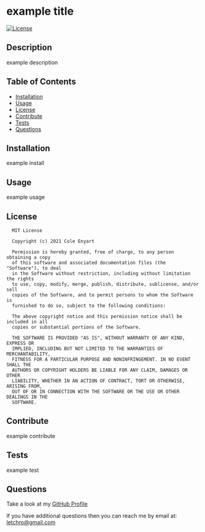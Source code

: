 
  # example title

  [![License](https://img.shields.io/badge/License-MIT-yellow.svg)](https://opensource.org/licenses/MIT)

  ## Description
  example description

  ## Table of Contents
  - [Installation](#installation)
  - [Usage](#usage)
  - [License](#license)
  - [Contribute](#contribute)
  - [Tests](#tests)
  - [Questions](#questions)

  ## Installation
  example install

  ## Usage
  example usage
  
  ## License
  
      MIT License

      Copyright (c) 2021 Cole Enyart

      Permission is hereby granted, free of charge, to any person obtaining a copy
      of this software and associated documentation files (the "Software"), to deal
      in the Software without restriction, including without limitation the rights
      to use, copy, modify, merge, publish, distribute, sublicense, and/or sell
      copies of the Software, and to permit persons to whom the Software is
      furnished to do so, subject to the following conditions:

      The above copyright notice and this permission notice shall be included in all
      copies or substantial portions of the Software.

      THE SOFTWARE IS PROVIDED "AS IS", WITHOUT WARRANTY OF ANY KIND, EXPRESS OR
      IMPLIED, INCLUDING BUT NOT LIMITED TO THE WARRANTIES OF MERCHANTABILITY,
      FITNESS FOR A PARTICULAR PURPOSE AND NONINFRINGEMENT. IN NO EVENT SHALL THE
      AUTHORS OR COPYRIGHT HOLDERS BE LIABLE FOR ANY CLAIM, DAMAGES OR OTHER
      LIABILITY, WHETHER IN AN ACTION OF CONTRACT, TORT OR OTHERWISE, ARISING FROM,
      OUT OF OR IN CONNECTION WITH THE SOFTWARE OR THE USE OR OTHER DEALINGS IN THE
      SOFTWARE.
      
  
  ## Contribute
  example contribute
  
  ## Tests
  example test

  ## Questions
  Take a look at my [GitHub Profile](https://github.com/ColeEnyart)
  
  If you have additional questions then you can reach me by email at: letchro@gmail.com
